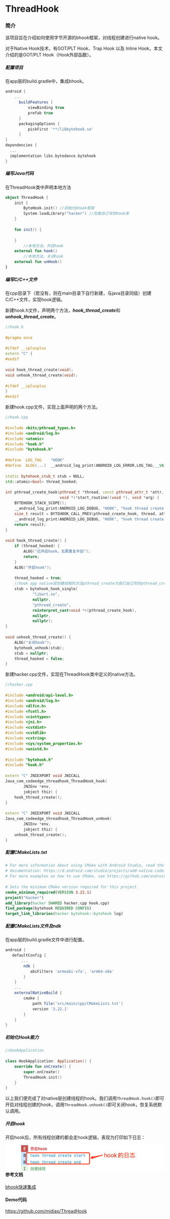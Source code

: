 # ThreadHook

### 简介

该项目旨在介绍如何使用字节开源的bhook框架，对线程创建进行native hook。

对于Native Hook技术，有GOT/PLT Hook、Trap Hook 以及 Inline Hook，本文介绍的是GOT/PLT Hook（Hook外部函数）。

##### 配置项目

在app层的build.gradle中，集成bhook。

```groovy
android {
  	...
      buildFeatures {
          viewBinding true
          prefab true
      }
      packagingOptions {
          pickFirst '**/libbytehook.so'
      }
}
dependencies {
  ...
  implementation libs.bytedance.bytehook
}
```

##### 编写Java代码

在ThreadHook类中声明本地方法

```kotlin
object ThreadHook {
    init {
        ByteHook.init() //初始化bhook框架
        System.loadLibrary("hacker") //加载自己写的hook库
    }

    fun init() {

    }
		//本地方法，开启hook
    external fun hook()
		//本地方法，关闭hook
    external fun unHook()
}    
```

##### 编写C/C++文件

在cpp目录下（若没有，则在main目录下自行新建，与java目录同级）创建C/C++文件，实现hook逻辑。

新建hook.h文件，声明两个方法，***hook_thread_create***和***unhook_thread_create***。

```c++
//hook.h
  
#pragma once

#ifdef __cplusplus
extern "C" {
#endif

void hook_thread_create(void);
void unhook_thread_create(void);

#ifdef __cplusplus
}
#endif
```

新建hook.cpp文件，实现上面声明的两个方法。

```c++
//hook.cpp

#include <bits/pthread_types.h>
#include <android/log.h>
#include <atomic>
#include "hook.h"
#include "bytehook.h"

#define  LOG_TAG    "HOOK"
#define  ALOG(...)  __android_log_print(ANDROID_LOG_ERROR,LOG_TAG,__VA_ARGS__)

static bytehook_stub_t stub = NULL;
std::atomic<bool> thread_hooked;

int pthread_create_hook(pthread_t *thread, const pthread_attr_t *attr,
                        void *(*start_routine)(void *), void *arg) {
    BYTEHOOK_STACK_SCOPE();
    __android_log_print(ANDROID_LOG_DEBUG, "HOOK", "hook thread create start");
    size_t result = BYTEHOOK_CALL_PREV(pthread_create_hook, thread, attr, *start_routine, arg);
    __android_log_print(ANDROID_LOG_DEBUG, "HOOK", "hook thread create end");
    return result;
}

void hook_thread_create() {
    if (thread_hooked) {
        ALOG("已开启hook，无需重复开启");
        return;
    }
    ALOG("开启hook");

    thread_hooked = true;
  	//hook app native层创建线程的方法pthread_create为我们自己写的pthread_create_hook
    stub = bytehook_hook_single(
            "libart.so",
            nullptr,
            "pthread_create",
            reinterpret_cast<void *>(pthread_create_hook),
            nullptr,
            nullptr);
}

void unhook_thread_create() {
    ALOG("关闭hook");
    bytehook_unhook(stub);
    stub = nullptr;
    thread_hooked = false;
}
```

新建hacker.cpp文件，实现在ThreadHook类中定义的native方法。

```c++
//hacker.cpp

#include <android/api-level.h>
#include <android/log.h>
#include <dlfcn.h>
#include <fcntl.h>
#include <cinttypes>
#include <jni.h>
#include <cstdint>
#include <cstdlib>
#include <cstring>
#include <sys/system_properties.h>
#include <unistd.h>

#include "bytehook.h"
#include "hook.h"

extern "C" JNIEXPORT void JNICALL
Java_com_codeedge_threadhook_ThreadHook_hook(
        JNIEnv *env,
        jobject thiz) {
    hook_thread_create();
}

extern "C" JNIEXPORT void JNICALL
Java_com_codeedge_threadhook_ThreadHook_unHook(
        JNIEnv *env,
        jobject thiz) {
    unhook_thread_create();
}
```

##### 配置CMakeLists.txt

```cmake
# For more information about using CMake with Android Studio, read the
# documentation: https://d.android.com/studio/projects/add-native-code.html.
# For more examples on how to use CMake, see https://github.com/android/ndk-samples.

# Sets the minimum CMake version required for this project.
cmake_minimum_required(VERSION 3.22.1)
project("hacker")
add_library(hacker SHARED hacker.cpp hook.cpp)
find_package(bytehook REQUIRED CONFIG)
target_link_libraries(hacker bytehook::bytehook log)
```

##### 配置CMakeLists文件及ndk

在app层的build.gradle文件中进行配置。

```groovy
android {
   defaultConfig {
       ...
        ndk {
           abiFilters 'armeabi-v7a', 'arm64-v8a'
        }
    }
    ...
    externalNativeBuild {
        cmake {
            path file('src/main/cpp/CMakeLists.txt')
            version '3.22.1'
        }
    }
}
```

##### 初始化Hook能力

```kotlin
//HookApplication

class HookApplication: Application() {
    override fun onCreate() {
        super.onCreate()
        ThreadHook.init()
    }
}
```

以上我们便完成了对native层创建线程的hook。我们调用```ThreadHook.hook()```即可开启对线程创建的hook，调用```ThreadHook.unhook()```即可关闭hook，恢复系统默认调用。

##### 开启hook

开启hook后，所有线程创建的都会走hook逻辑，表现为打印如下日志：

<img src="img/demo.png" align="left" />

#### 参考文档

[bhook快速集成](https://github.com/bytedance/bhook/blob/main/doc/quickstart.zh-CN.md)

#### Demo代码

https://github.com/midiao/ThreadHook

